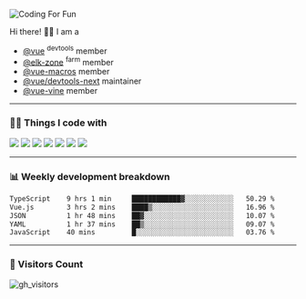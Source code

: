 ![Coding For Fun](https://glitch-art.vercel.app/api/simple?word=<Life%20/>)

Hi there! 👋🏻 I am a

- [@vue](https://github.com/vuejs) <sup>devtools</sup> member
- [@elk-zone](https://github.com/elk-zone) <sup>farm</sup> member
- [@vue-macros](https://github.com/vue-macros) member
- [@vue/devtools-next](https://github.com/vuejs/devtools-next) maintainer
- [@vue-vine](https://github.com/vue-vine/vue-vine) member

<hr>

### 🧑‍💻 Things I code with

<code><a href="https://github.com/vuejs/core"><img src="https://api.iconify.design/logos:vue.svg" /></a></code> 
<code><a href="https://github.com/vitejs/vite"><img src="https://api.iconify.design/logos:vitejs.svg" /></a></code> 
<code><a href="https://github.com/solidjs/solid"><img src="https://api.iconify.design/logos:solidjs-icon.svg" /></a></code> 
<code><a href="https://github.com/microsoft/TypeScript"><img src="https://api.iconify.design/logos:typescript-icon.svg" /></a></code>
<code><a href="https://github.com/unocss/unocss"><img src="https://api.iconify.design/logos:unocss.svg" /></a></code> 
<code><a href="https://github.com/rust-lang/rust"><img src="https://api.iconify.design/logos:rust.svg" /></a></code>
<code><a href="https://threejs.org/"><img src="https://api.iconify.design/logos:threejs.svg" /></a></code>
<hr>

### 📊 Weekly development breakdown

<!--START_SECTION:waka-->

```txt
TypeScript    9 hrs 1 min     ████████████▓░░░░░░░░░░░░   50.29 %
Vue.js        3 hrs 2 mins    ████▒░░░░░░░░░░░░░░░░░░░░   16.96 %
JSON          1 hr 48 mins    ██▓░░░░░░░░░░░░░░░░░░░░░░   10.07 %
YAML          1 hr 37 mins    ██▒░░░░░░░░░░░░░░░░░░░░░░   09.07 %
JavaScript    40 mins         █░░░░░░░░░░░░░░░░░░░░░░░░   03.76 %
```

<!--END_SECTION:waka-->

<hr>

### 👀 Visitors Count

![gh_visitors](https://profile-counter.glitch.me/alexzhang1030/count.svg)
